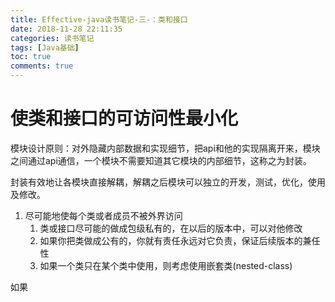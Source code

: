 ```yaml
---
title: Effective-java读书笔记-三-：类和接口
date: 2018-11-28 22:11:35
categories: 读书笔记
tags: [Java基础]
toc: true
comments: true
---
```


# 使类和接口的可访问性最小化

模块设计原则：对外隐藏内部数据和实现细节，把api和他的实现隔离开来，模块之间通过api通信，一个模块不需要知道其它模块的内部细节，这称之为封装。

封装有效地让各模块直接解耦，解耦之后模块可以独立的开发，测试，优化，使用及修改。


1. 尽可能地使每个类或者成员不被外界访问
   1. 类或接口尽可能的做成包级私有的，在以后的版本中，可以对他修改
   2. 如果你把类做成公有的，你就有责任永远对它负责，保证后续版本的兼任性
   3. 如果一个类只在某个类中使用，则考虑使用嵌套类(nested-class)

如果

















